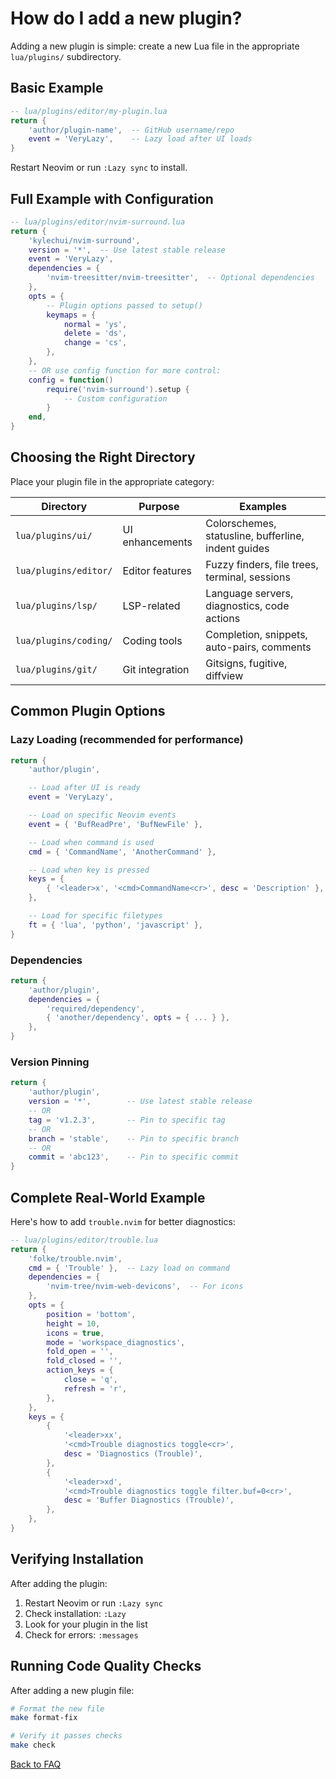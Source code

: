 # How do I add a new plugin?

Adding a new plugin is simple: create a new Lua file in the appropriate
`lua/plugins/` subdirectory.

## Basic Example

```lua
-- lua/plugins/editor/my-plugin.lua
return {
	'author/plugin-name',  -- GitHub username/repo
	event = 'VeryLazy',    -- Lazy load after UI loads
}
```

Restart Neovim or run `:Lazy sync` to install.

## Full Example with Configuration

```lua
-- lua/plugins/editor/nvim-surround.lua
return {
	'kylechui/nvim-surround',
	version = '*',  -- Use latest stable release
	event = 'VeryLazy',
	dependencies = {
		'nvim-treesitter/nvim-treesitter',  -- Optional dependencies
	},
	opts = {
		-- Plugin options passed to setup()
		keymaps = {
			normal = 'ys',
			delete = 'ds',
			change = 'cs',
		},
	},
	-- OR use config function for more control:
	config = function()
		require('nvim-surround').setup {
			-- Custom configuration
		}
	end,
}
```

## Choosing the Right Directory

Place your plugin file in the appropriate category:

| Directory | Purpose | Examples |
|-----------|---------|----------|
| `lua/plugins/ui/` | UI enhancements | Colorschemes, statusline, bufferline, indent guides |
| `lua/plugins/editor/` | Editor features | Fuzzy finders, file trees, terminal, sessions |
| `lua/plugins/lsp/` | LSP-related | Language servers, diagnostics, code actions |
| `lua/plugins/coding/` | Coding tools | Completion, snippets, auto-pairs, comments |
| `lua/plugins/git/` | Git integration | Gitsigns, fugitive, diffview |

## Common Plugin Options

### Lazy Loading (recommended for performance)

```lua
return {
	'author/plugin',

	-- Load after UI is ready
	event = 'VeryLazy',

	-- Load on specific Neovim events
	event = { 'BufReadPre', 'BufNewFile' },

	-- Load when command is used
	cmd = { 'CommandName', 'AnotherCommand' },

	-- Load when key is pressed
	keys = {
		{ '<leader>x', '<cmd>CommandName<cr>', desc = 'Description' },
	},

	-- Load for specific filetypes
	ft = { 'lua', 'python', 'javascript' },
}
```

### Dependencies

```lua
return {
	'author/plugin',
	dependencies = {
		'required/dependency',
		{ 'another/dependency', opts = { ... } },
	},
}
```

### Version Pinning

```lua
return {
	'author/plugin',
	version = '*',        -- Use latest stable release
	-- OR
	tag = 'v1.2.3',       -- Pin to specific tag
	-- OR
	branch = 'stable',    -- Pin to specific branch
	-- OR
	commit = 'abc123',    -- Pin to specific commit
}
```

## Complete Real-World Example

Here's how to add `trouble.nvim` for better diagnostics:

```lua
-- lua/plugins/editor/trouble.lua
return {
	'folke/trouble.nvim',
	cmd = { 'Trouble' },  -- Lazy load on command
	dependencies = {
		'nvim-tree/nvim-web-devicons',  -- For icons
	},
	opts = {
		position = 'bottom',
		height = 10,
		icons = true,
		mode = 'workspace_diagnostics',
		fold_open = '',
		fold_closed = '',
		action_keys = {
			close = 'q',
			refresh = 'r',
		},
	},
	keys = {
		{
			'<leader>xx',
			'<cmd>Trouble diagnostics toggle<cr>',
			desc = 'Diagnostics (Trouble)',
		},
		{
			'<leader>xd',
			'<cmd>Trouble diagnostics toggle filter.buf=0<cr>',
			desc = 'Buffer Diagnostics (Trouble)',
		},
	},
}
```

## Verifying Installation

After adding the plugin:

1. Restart Neovim or run `:Lazy sync`
2. Check installation: `:Lazy`
3. Look for your plugin in the list
4. Check for errors: `:messages`

## Running Code Quality Checks

After adding a new plugin file:

```sh
# Format the new file
make format-fix

# Verify it passes checks
make check
```

[Back to FAQ](../../README.md#faq)
